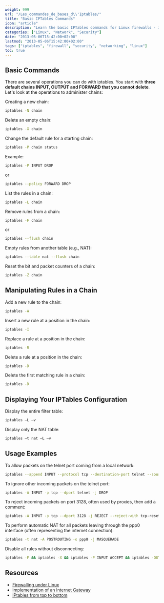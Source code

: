 ```yaml
---
weight: 999
url: "/Les_commandes_de_bases_d\\'Iptables/"
title: "Basic IPTables Commands"
icon: "article"
description: "Learn the basic IPTables commands for Linux firewalls - including chain manipulation, rule management, and practical examples."
categories: ["Linux", "Network", "Security"]
date: "2013-05-06T15:42:00+02:00"
lastmod: "2013-05-06T15:42:00+02:00"
tags: ["iptables", "firewall", "security", "networking", "linux"]
toc: true
---
```


## Basic Commands

There are several operations you can do with iptables. You start with **three default chains INPUT, OUTPUT and FORWARD that you cannot delete**. Let's look at the operations to administer chains:

Creating a new chain:

```bash
iptables -N chain
```

Delete an empty chain:

```bash
iptables -X chain
```

Change the default rule for a starting chain:

```bash
iptables -P chain status
```

Example:

```bash
iptables -P INPUT DROP
```

or

```bash
iptables --policy FORWARD DROP
```

List the rules in a chain:

```bash
iptables -L chain
```

Remove rules from a chain:

```bash
iptables -F chain
```

or

```bash
iptables --flush chain
```

Empty rules from another table (e.g., NAT):

```bash
iptables --table nat --flush chain
```

Reset the bit and packet counters of a chain:

```bash
iptables -Z chain
```

## Manipulating Rules in a Chain

Add a new rule to the chain:

```bash
iptables -A
```

Insert a new rule at a position in the chain:

```bash
iptables -I
```

Replace a rule at a position in the chain:

```bash
iptables -R
```

Delete a rule at a position in the chain:

```bash
iptables -D
```

Delete the first matching rule in a chain:

```bash
iptables -D
```

## Displaying Your IPTables Configuration

Display the entire filter table:

```bash
iptables –L –v
```

Display only the NAT table:

```bash
iptables –t nat –L –v
```

## Usage Examples

To allow packets on the telnet port coming from a local network:

```bash
iptables --append INPUT --protocol tcp --destination-port telnet --source 192.168.13.0/24 --jump ACCEPT
```

To ignore other incoming packets on the telnet port:

```bash
iptables -A INPUT -p tcp --dport telnet -j DROP
```

To reject incoming packets on port 3128, often used by proxies, then add a comment:

```bash
iptables -A INPUT -p tcp --dport 3128 -j REJECT --reject-with tcp-reset -m comment --comment "Rejecting default proxy port"
```

To perform automatic NAT for all packets leaving through the ppp0 interface (often representing the internet connection):

```bash
iptables -t nat -A POSTROUTING -o ppp0 -j MASQUERADE
```

Disable all rules without disconnecting:

```bash
iptables -F && iptables -X && iptables -P INPUT ACCEPT && iptables -OUTPUT ACCEPT
```

## Resources

- [Firewalling under Linux](/pdf/firewalling_sous_linux.pdf)
- [Implementation of an Internet Gateway](/pdf/mise_en_oeuvre_d'une_passerelle_insternet.pdf)
- [IPtables from top to bottom](/pdf/firewall-iptables.pdf)
